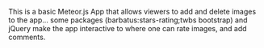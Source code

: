 This is a basic Meteor.js App that allows viewers to add and delete images to the app...
some packages (barbatus:stars-rating;twbs bootstrap) and jQuery make the app interactive to where one can rate images, and add comments.
